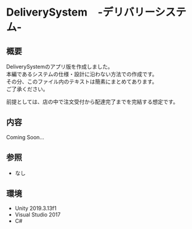 # DeliverySystem　-デリバリーシステム-  
  
## 概要  
DeliverySystemのアプリ版を作成しました。  
本編であるシステムの仕様・設計に沿わない方法での作成です。  
その分、このファイル内のテキストは簡素にまとめてあります。  
ご了承ください。  
  
前提としては、店の中で注文受付から配達完了までを完結する想定です。  

## 内容  
Coming Soon...  

## 参照  
- なし  

## 環境  
- Unity 2019.3.13f1
- Visual Studio 2017
- C#
